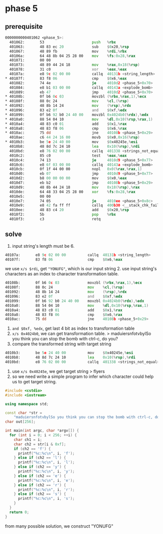 # phase 5

## prerequisite

```asm  
0000000000401062 <phase_5>:
  401062:       53                      push   %rbx
  401063:       48 83 ec 20             sub    $0x20,%rsp
  401067:       48 89 fb                mov    %rdi,%rbx
  40106a:       64 48 8b 04 25 28 00    mov    %fs:0x28,%rax
  401071:       00 00
  401073:       48 89 44 24 18          mov    %rax,0x18(%rsp)
  401078:       31 c0                   xor    %eax,%eax
  40107a:       e8 9c 02 00 00          callq  40131b <string_length>
* 40107f:       83 f8 06                cmp    $0x6,%eax
  401082:       74 4e                   je     4010d2 <phase_5+0x70>
  401084:       e8 b1 03 00 00          callq  40143a <explode_bomb>
  401089:       eb 47                   jmp    4010d2 <phase_5+0x70>
* 40108b:       0f b6 0c 03             movzbl (%rbx,%rax,1),%ecx
* 40108f:       88 0c 24                mov    %cl,(%rsp)
* 401092:       48 8b 14 24             mov    (%rsp),%rdx
* 401096:       83 e2 0f                and    $0xf,%edx
* 401099:       0f b6 92 b0 24 40 00    movzbl 0x4024b0(%rdx),%edx
* 4010a0:       88 54 04 10             mov    %dl,0x10(%rsp,%rax,1)
* 4010a4:       48 83 c0 01             add    $0x1,%rax
* 4010a8:       48 83 f8 06             cmp    $0x6,%rax
* 4010ac:       75 dd                   jne    40108b <phase_5+0x29>
  4010ae:       c6 44 24 16 00          movb   $0x0,0x16(%rsp)
* 4010b3:       be 5e 24 40 00          mov    $0x40245e,%esi
  4010b8:       48 8d 7c 24 10          lea    0x10(%rsp),%rdi
  4010bd:       e8 76 02 00 00          callq  401338 <strings_not_equal>
  4010c2:       85 c0                   test   %eax,%eax
  4010c4:       74 13                   je     4010d9 <phase_5+0x77>
  4010c6:       e8 6f 03 00 00          callq  40143a <explode_bomb>
  4010cb:       0f 1f 44 00 00          nopl   0x0(%rax,%rax,1)
  4010d0:       eb 07                   jmp    4010d9 <phase_5+0x77>
  4010d2:       b8 00 00 00 00          mov    $0x0,%eax
  4010d7:       eb b2                   jmp    40108b <phase_5+0x29>
  4010d9:       48 8b 44 24 18          mov    0x18(%rsp),%rax
  4010de:       64 48 33 04 25 28 00    xor    %fs:0x28,%rax
  4010e5:       00 00
  4010e7:       74 05                   je     4010ee <phase_5+0x8c>
  4010e9:       e8 42 fa ff ff          callq  400b30 <__stack_chk_fail@plt>
  4010ee:       48 83 c4 20             add    $0x20,%rsp
  4010f2:       5b                      pop    %rbx
  4010f3:       c3                      retq
```

## solve

1. input string's length must be 6.
  ```asm  
  40107a:       e8 9c 02 00 00          callq  40131b <string_length>
  40107f:       83 f8 06                cmp    $0x6,%eax
  ```
  we use `x/s $rdi`, get `"YONUFG"`, which is our input string
2. use input string's characters as an index to character transformation table.
  ```asm
  40108b:       0f b6 0c 03             movzbl (%rbx,%rax,1),%ecx
  40108f:       88 0c 24                mov    %cl,(%rsp)
  401092:       48 8b 14 24             mov    (%rsp),%rdx
  401096:       83 e2 0f                and    $0xf,%edx
  401099:       0f b6 92 b0 24 40 00    movzbl 0x4024b0(%rdx),%edx
  4010a0:       88 54 04 10             mov    %dl,0x10(%rsp,%rax,1)
  4010a4:       48 83 c0 01             add    $0x1,%rax
  4010a8:       48 83 f8 06             cmp    $0x6,%rax
  4010ac:       75 dd                   jne    40108b <phase_5+0x29>
  ```
  1. `and $0xf, %edx`, get last 4 bit as index to transformation table
  2. `x/s 0x4024b0`, we can get transformation table.
    > maduiersnfotvbylSo you think you can stop the bomb with ctrl-c, do you?
3. compare the transformed string with target string
  ```asm
  4010b3:       be 5e 24 40 00          mov    $0x40245e,%esi
  4010b8:       48 8d 7c 24 10          lea    0x10(%rsp),%rdi
  4010bd:       e8 76 02 00 00          callq  401338 <strings_not_equal>
  ```
  1. use `x/s 0x40245e`, we get target string 
    > flyers
4. so we need write a simple program to infer which character could help us to get target string.
  ```cpp
  #include <cstdio>
  #include <iostream>
  
  using namespace std;
  
  const char *str =
      "maduiersnfotvbylSo you think you can stop the bomb with ctrl-c, do you?";
  char out[256];
  
  int main(int argc, char *argv[]) {
    for (int i = 0; i < 256; ++i) {
      char ch1 = i;
      char ch2 = str[i & 0xf];
      if (ch2 == 'f') {
        printf("%c:%c\n", i, 'f');
      } else if (ch2 == 'l') {
        printf("%c:%c\n", i, 'l');
      } else if (ch2 == 'y') {
        printf("%c:%c\n", i, 'y');
      } else if (ch2 == 'e') {
        printf("%c:%c\n", i, 'e');
      } else if (ch2 == 'r') {
        printf("%c:%c\n", i, 'r');
      } else if (ch2 == 's') {
        printf("%c:%c\n", i, 's');
      }
    }
    return 0;
  }
  ```
  from many possible solution, we construct "YONUFG"
